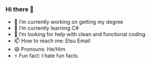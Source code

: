 ### Hi there 👋

- 🔭 I’m currently working on getting my degree
- 🌱 I’m currently learning C#
- 🤔 I’m looking for help with clean and functional coding
- 📫 How to reach me: Etsu Email
- 😄 Pronouns: He/Him
- ⚡ Fun fact: I hate fun facts
